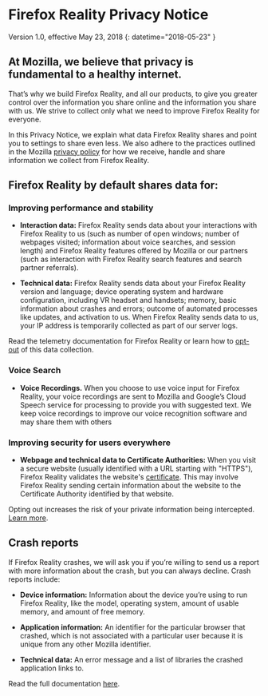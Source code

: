 # Firefox Reality Privacy Notice

Version 1.0, effective May 23, 2018
{: datetime="2018-05-23" }

## At Mozilla, we believe that privacy is fundamental to a healthy internet.

That’s why we build Firefox Reality, and all our products, to give you greater control over the information you share online and the information you share with us. We strive to collect only what we need to improve Firefox Reality for everyone.

In this Privacy Notice, we explain what data Firefox Reality shares and point you to settings to share even less. We also adhere to the practices outlined in the Mozilla [privacy policy](https://www.mozilla.org/en-US/privacy/) for how we receive, handle and share information we collect from Firefox Reality.

## Firefox Reality by default shares data for:

### Improving performance and stability 

* **Interaction data:** Firefox Reality sends data about your interactions with Firefox Reality to us (such as number of open windows; number of webpages visited; information about voice searches, and session length) and Firefox Reality features offered by Mozilla or our partners (such as interaction with Firefox Reality search features and search partner referrals).

* **Technical data:** Firefox Reality sends data about your Firefox Reality version and language; device operating system and hardware configuration, including VR headset and handsets; memory, basic information about crashes and errors; outcome of automated processes like updates, and activation to us. When Firefox Reality sends data to us, your IP address is temporarily collected as part of our server logs.

Read the telemetry documentation for Firefox Reality or learn how to [opt-out](https://support.mozilla.org/1/mobile/%VERSION%/%OS%/%LOCALE%/reality-telemetry) of this data collection.

### Voice Search

* **Voice Recordings.** When you choose to use voice input for Firefox Reality, your voice recordings are sent to Mozilla and Google’s Cloud Speech service for processing to provide you with suggested text. We keep voice recordings to improve our voice recognition software and may share them with others

### Improving security for users everywhere

* **Webpage and technical data to Certificate Authorities:** When you visit a secure website (usually identified with a URL starting with "HTTPS"), Firefox Reality validates the website's [certificate](https://support.mozilla.org/kb/secure-website-certificate). This may involve Firefox Reality sending certain information about the website to the Certificate Authority identified by that website.

Opting out increases the risk of your private information being intercepted. [Learn more](https://support.mozilla.org/kb/advanced-settings-browsing-network-updates-encryption#w_certificates-tab).

## Crash reports

If Firefox Reality crashes, we will ask you if you’re willing to send us a report with more information about the crash, but you can always decline. Crash reports include:

* **Device information:** Information about the device you’re using to run Firefox Reality, like the model, operating system, amount of usable memory, and amount of free memory. 

* **Application information:** An identifier for the particular browser that crashed, which is not associated with a particular user because it is unique from any other Mozilla identifier.

* **Technical data:** An error message and a list of libraries the crashed application links to. 

Read the full documentation [here](https://github.com/mozilla-mobile/firefox-ios/wiki/Crash-Reporting-with-Sentry).
